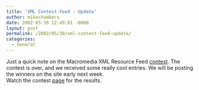 ```yaml
---
title: 'XML Contest Feed : Update'
author: mikechambers
date: 2002-05-30 12:49:01 -0800
layout: post
permalink: /2002/05/30/xml-contest-feed-update/
categories:
  - General
---
```



Just a quick note on the Macromedia XML Resource Feed [contest][1]. The contest is over, and we received some really cool entries. We will be posting the winners on the site early next week.  
Watch the contest [page][1] for the results.

 [1]: http://www.macromedia.com/desdev/xml_feed/